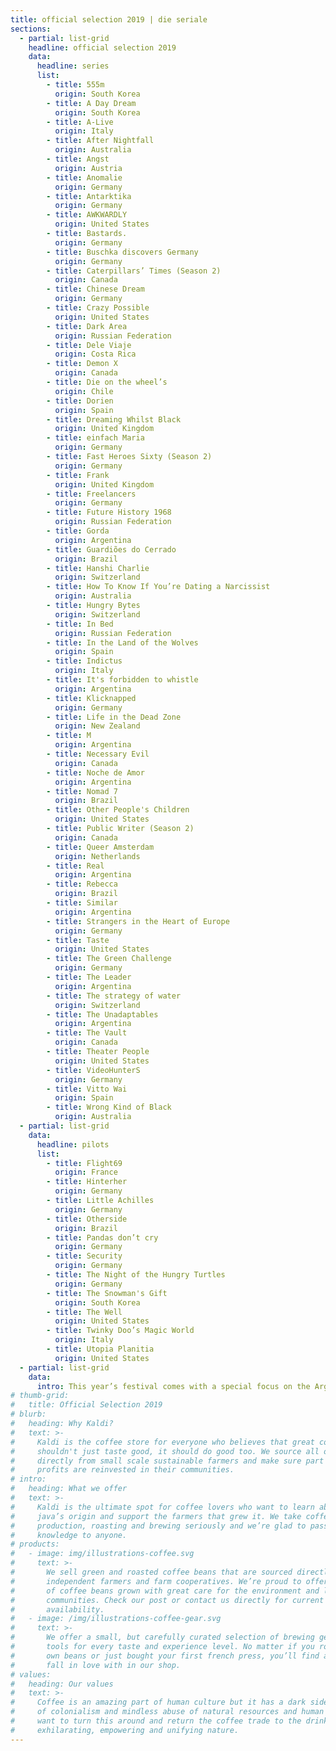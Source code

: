 ```yaml
---
title: official selection 2019 | die seriale
sections:
  - partial: list-grid
    headline: official selection 2019
    data:
      headline: series
      list:
        - title: 555m
          origin: South Korea
        - title: A Day Dream	
          origin: South Korea
        - title: A-Live
          origin: Italy
        - title: After Nightfall	
          origin: Australia
        - title: Angst	
          origin: Austria
        - title: Anomalie	
          origin: Germany
        - title: Antarktika	
          origin: Germany
        - title: AWKWARDLY	
          origin: United States
        - title: Bastards.
          origin: Germany
        - title: Buschka discovers Germany	
          origin: Germany
        - title: Caterpillars’ Times (Season 2)
          origin: Canada
        - title: Chinese Dream	
          origin: Germany
        - title: Crazy Possible 	
          origin: United States
        - title: Dark Area 
          origin: Russian Federation
        - title: Dele Viaje	
          origin: Costa Rica
        - title: Demon X 	
          origin: Canada
        - title: Die on the wheel’s
          origin: Chile
        - title: Dorien 	
          origin: Spain
        - title: Dreaming Whilst Black 	
          origin: United Kingdom
        - title: einfach Maria	
          origin: Germany
        - title: Fast Heroes Sixty (Season 2)
          origin: Germany
        - title: Frank 	
          origin: United Kingdom
        - title: Freelancers	
          origin: Germany
        - title: Future History 1968 	
          origin: Russian Federation
        - title: Gorda
          origin: Argentina
        - title: Guardiões do Cerrado	
          origin: Brazil
        - title: Hanshi Charlie	
          origin: Switzerland
        - title: How To Know If You’re Dating a Narcissist
          origin: Australia
        - title: Hungry Bytes	
          origin: Switzerland
        - title: In Bed 	
          origin: Russian Federation
        - title: In the Land of the Wolves
          origin: Spain
        - title: Indictus	
          origin: Italy
        - title: It's forbidden to whistle
          origin: Argentina
        - title: Klicknapped
          origin: Germany
        - title: Life in the Dead Zone
          origin: New Zealand
        - title: M
          origin: Argentina
        - title: Necessary Evil 	
          origin: Canada
        - title: Noche de Amor
          origin: Argentina
        - title: Nomad 7 	
          origin: Brazil
        - title: Other People's Children	
          origin: United States
        - title: Public Writer (Season 2)
          origin: Canada
        - title: Queer Amsterdam	
          origin: Netherlands
        - title: Real
          origin: Argentina
        - title: Rebecca 	
          origin: Brazil
        - title: Similar
          origin: Argentina
        - title: Strangers in the Heart of Europe
          origin: Germany
        - title: Taste
          origin: United States
        - title: The Green Challenge	
          origin: Germany
        - title: The Leader
          origin: Argentina
        - title: The strategy of water 	
          origin: Switzerland
        - title: The Unadaptables
          origin: Argentina
        - title: The Vault 	
          origin: Canada
        - title: Theater People	
          origin: United States
        - title: VideoHunterS 	
          origin: Germany
        - title: Vitto Wai	
          origin: Spain
        - title: Wrong Kind of Black	
          origin: Australia
  - partial: list-grid
    data:
      headline: pilots
      list:
        - title: Flight69	
          origin: France
        - title: Hinterher	
          origin: Germany
        - title: Little Achilles 	
          origin: Germany
        - title: Otherside	
          origin: Brazil
        - title: Pandas don’t cry 	
          origin: Germany
        - title: Security	
          origin: Germany
        - title: The Night of the Hungry Turtles
          origin: Germany
        - title: The Snowman's Gift	
          origin: South Korea
        - title: The Well 	
          origin: United States
        - title: Twinky Doo’s Magic World	
          origin: Italy
        - title: Utopia Planitia 	
          origin: United States
  - partial: list-grid
    data:
      intro: This year’s festival comes with a special focus on the Argentinian landscape of short form digital content. This special selection of Argentinian series will be announced on March 31, 2019.
# thumb-grid:
#   title: Official Selection 2019
# blurb:
#   heading: Why Kaldi?
#   text: >-
#     Kaldi is the coffee store for everyone who believes that great coffee
#     shouldn't just taste good, it should do good too. We source all of our beans
#     directly from small scale sustainable farmers and make sure part of the
#     profits are reinvested in their communities.
# intro:
#   heading: What we offer
#   text: >-
#     Kaldi is the ultimate spot for coffee lovers who want to learn about their
#     java’s origin and support the farmers that grew it. We take coffee
#     production, roasting and brewing seriously and we’re glad to pass that
#     knowledge to anyone.
# products:
#   - image: img/illustrations-coffee.svg
#     text: >-
#       We sell green and roasted coffee beans that are sourced directly from
#       independent farmers and farm cooperatives. We’re proud to offer a variety
#       of coffee beans grown with great care for the environment and local
#       communities. Check our post or contact us directly for current
#       availability.
#   - image: /img/illustrations-coffee-gear.svg
#     text: >-
#       We offer a small, but carefully curated selection of brewing gear and
#       tools for every taste and experience level. No matter if you roast your
#       own beans or just bought your first french press, you’ll find a gadget to
#       fall in love with in our shop.
# values:
#   heading: Our values
#   text: >-
#     Coffee is an amazing part of human culture but it has a dark side too – one
#     of colonialism and mindless abuse of natural resources and human lives. We
#     want to turn this around and return the coffee trade to the drink’s
#     exhilarating, empowering and unifying nature.
---
```

